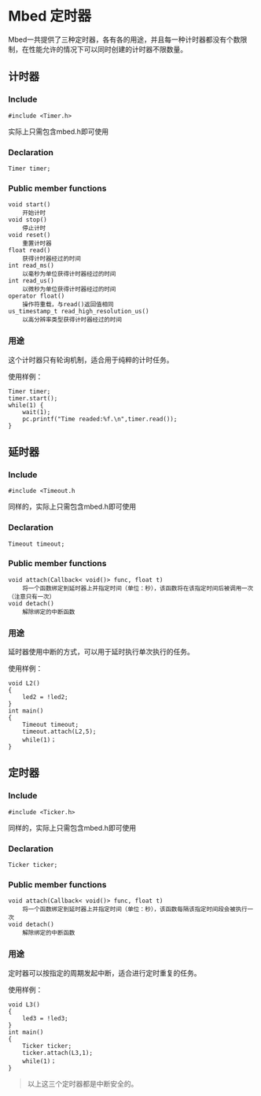 # Mbed 定时器
Mbed一共提供了三种定时器，各有各的用途，并且每一种计时器都没有个数限制，在性能允许的情况下可以同时创建的计时器不限数量。
## 计时器
### Include
`#include <Timer.h>`

实际上只需包含mbed.h即可使用
### Declaration
`Timer timer;`
### Public member functions
```
void start()
	开始计时
void stop()
	停止计时
void reset()
	重置计时器
float read()
	获得计时器经过的时间
int read_ms()
	以毫秒为单位获得计时器经过的时间
int read_us()
	以微秒为单位获得计时器经过的时间
operator float()
	操作符重载，与read()返回值相同
us_timestamp_t read_high_resolution_us()
	以高分辨率类型获得计时器经过的时间
```
### 用途
这个计时器只有轮询机制，适合用于纯粹的计时任务。

使用样例：

```
Timer timer;
timer.start();
while(1) {
    wait(1);
    pc.printf("Time readed:%f.\n",timer.read());
}

```

## 延时器
### Include
`#include <Timeout.h`

同样的，实际上只需包含mbed.h即可使用
### Declaration
`Timeout timeout;`
### Public member functions
```
void attach(Callback< void()> func, float t)
	将一个函数绑定到延时器上并指定时间（单位：秒），该函数将在该指定时间后被调用一次（注意只有一次）
void detach()
	解除绑定的中断函数
```

### 用途
延时器使用中断的方式，可以用于延时执行单次执行的任务。

使用样例：

```
void L2()
{
    led2 = !led2;
}
int main()
{
    Timeout timeout;
    timeout.attach(L2,5);
    while(1)；
}

```

## 定时器
### Include 
`#include <Ticker.h>`

同样的，实际上只需包含mbed.h即可使用
### Declaration
`Ticker ticker;`
### Public member functions
```
void attach(Callback< void()> func, float t)
	将一个函数绑定到延时器上并指定时间（单位：秒），该函数每隔该指定时间段会被执行一次
void detach()
	解除绑定的中断函数
```
### 用途
定时器可以按指定的周期发起中断，适合进行定时重复的任务。

使用样例：

```
void L3()
{
    led3 = !led3;
}
int main()
{
    Ticker ticker;
    ticker.attach(L3,1);
    while(1)；
}

```
>以上这三个定时器都是中断安全的。
